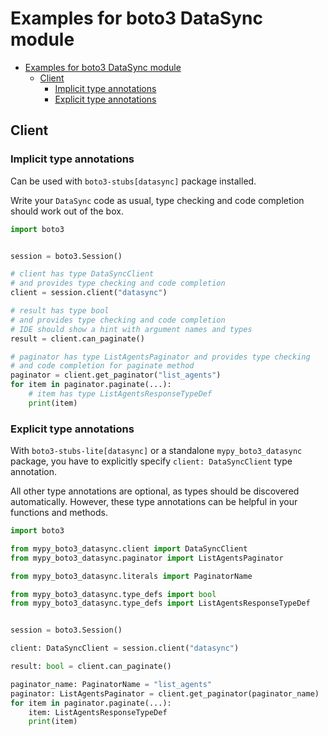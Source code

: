 <a id="examples-for-boto3-datasync-module"></a>

# Examples for boto3 DataSync module

- [Examples for boto3 DataSync module](#examples-for-boto3-datasync-module)
  - [Client](#client)
    - [Implicit type annotations](#implicit-type-annotations)
    - [Explicit type annotations](#explicit-type-annotations)

<a id="client"></a>

## Client

<a id="implicit-type-annotations"></a>

### Implicit type annotations

Can be used with `boto3-stubs[datasync]` package installed.

Write your `DataSync` code as usual, type checking and code completion should
work out of the box.

```python
import boto3


session = boto3.Session()

# client has type DataSyncClient
# and provides type checking and code completion
client = session.client("datasync")

# result has type bool
# and provides type checking and code completion
# IDE should show a hint with argument names and types
result = client.can_paginate()

# paginator has type ListAgentsPaginator and provides type checking
# and code completion for paginate method
paginator = client.get_paginator("list_agents")
for item in paginator.paginate(...):
    # item has type ListAgentsResponseTypeDef
    print(item)
```

<a id="explicit-type-annotations"></a>

### Explicit type annotations

With `boto3-stubs-lite[datasync]` or a standalone `mypy_boto3_datasync`
package, you have to explicitly specify `client: DataSyncClient` type
annotation.

All other type annotations are optional, as types should be discovered
automatically. However, these type annotations can be helpful in your functions
and methods.

```python
import boto3

from mypy_boto3_datasync.client import DataSyncClient
from mypy_boto3_datasync.paginator import ListAgentsPaginator

from mypy_boto3_datasync.literals import PaginatorName

from mypy_boto3_datasync.type_defs import bool
from mypy_boto3_datasync.type_defs import ListAgentsResponseTypeDef


session = boto3.Session()

client: DataSyncClient = session.client("datasync")

result: bool = client.can_paginate()

paginator_name: PaginatorName = "list_agents"
paginator: ListAgentsPaginator = client.get_paginator(paginator_name)
for item in paginator.paginate(...):
    item: ListAgentsResponseTypeDef
    print(item)
```
